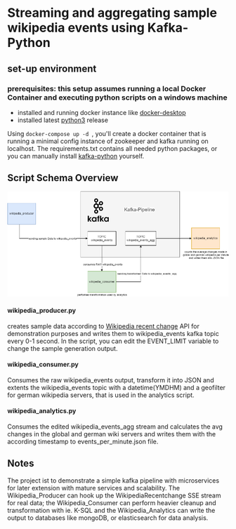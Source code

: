 # Streaming and aggregating sample wikipedia events using Kafka-Python #

## set-up environment ##

### prerequisites: this setup assumes running a local Docker Container and executing python scripts on a windows machine ###

- installed and running docker instance like [docker-desktop](https://www.docker.com/products/docker-desktop/)
- installed latest [python3](https://www.python.org/downloads/windows/) release 

Using ```docker-compose up -d ```, you'll create a docker container that is running a minimal config instance of zookeeper and kafka running on localhost. 
The requirements.txt contains all needed python packages, or you can manually install [kafka-python](https://pypi.org/project/kafka-python/) yourself.


## Script Schema Overview ##

![img](pictures/kafka%20schema.png)

#### wikipedia_producer.py ####
creates sample data according to [Wikipedia recent change](https://stream.wikimedia.org/v2/stream/recentchange) API for demonstration purposes and writes them to wikipedia_events kafka topic every 0-1 second.
In the script, you can edit the EVENT_LIMIT variable to change the sample generation output.

#### wikipedia_consumer.py ####
Consumes the raw wikipedia_events output, transform it into JSON and extents the wikipedia_events topic with a datetime(YMDHM) and a geofilter for german wikipedia servers, that is used in the analytics script.

#### wikipedia_analytics.py ####
Consumes the edited wikipedia_events_agg stream and calculates the avg changes in the global and german wiki servers and writes them with the according timestamp to events_per_minute.json file.


## Notes ##

The project ist to demonstrate a simple kafka pipeline with microservices for later extension with mature services and scalability.
The Wikipedia_Producer can hook up the WikipediaRecentchange SSE stream for real data; the Wikipedia_Consumer can perform heavier cleanup and transformation with ie. K-SQL
and the Wikipedia_Analytics can write the output to databases like mongoDB, or elasticsearch for data analysis.



